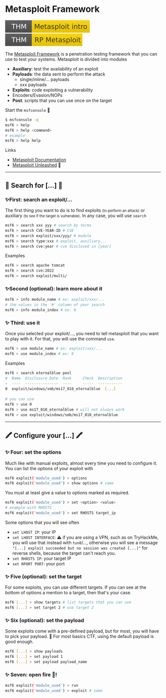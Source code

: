 # Metasploit Framework

[![metasploitintro](../../../_badges/thm/metasploitintro.svg)](https://tryhackme.com/room/metasploitintro)
[![rpmetasploit](../../../_badges/thm/rpmetasploit.svg)](https://tryhackme.com/room/rpmetasploit)

<div class="row row-cols-md-2"><div>

The [Metasploit Framework](https://github.com/rapid7/metasploit-framework) is a penetration testing framework that you can use to test your systems. Metasploit is divided into modules

* **Auxiliary**: test the availability of an exploit
* **Payloads**: the data sent to perform the attack
  * single/inline/... payloads
  * xxx payloads
* **Exploits**: code exploiting a vulnerability
* Encoders/Evasion/NOPs
* **Post**: scripts that you can use once on the target
</div><div>

Start the `msfconsole` 🚀

```bash
$ msfconsole -q
msf6 > help
msf6 > help <command>
# example
msf6 > help help
```

Links

* [Metasploit Documentation](https://docs.metasploit.com/)
* [Metasploit Unleashed](https://www.offensive-security.com/metasploit-unleashed/) 📌
</div></div>

<hr class="sep-both">

## 🔎 Search for [...] 🔎

<div class="row row-cols-md-2 mt-4"><div>

### ✨️First: search an exploit/...

The first thing you want to do is to find exploits <small>(to perform an attack)</small> or auxiliary <small>(to see if the target is vulnerable)</small>. In any case, you will use `search`

```bash
msf6 > search xxx yyy # search by terms
msf6 > search CVE-YEAR-ID # CVE
msf6 > search exploit/xxx/yyy/ # module
msf6 > search type:xxx # exploit, auxiliary...
msf6 > search cve:year # cve disclosed in [year]
```

Examples

```bash
msf6 > search apache tomcat
msf6 > search cve:2022
msf6 > search exploit/multi/
```

### ✨️Second (optional): learn more about it

```bash
msf6 > info module_name # ex: exploit/xxx/...
# the values in the '#' column of your search
msf6 > info module_index # ex: 0
```
</div><div>

### ✨️ Third: use it

Once you selected your exploit/..., you need to tell metasploit that you want to play with it. For that, you will use the command `use`.

```bash
msf6 > use module_name # ex: exploit/xxx/...
msf6 > use module_index # ex: 0
```

Examples

```bash
msf6 > search eternalblue pool
#  Name  Disclosure Date  Rank     Check  Description
-  ----  ---------------  ----     -----  -----------
0  exploit/windows/smb/ms17_010_eternalblue  [...]

# you can use
msf6 > use 0
msf6 > use ms17_010_eternalblue # will not always work
msf6 > use exploit/windows/smb/ms17_010_eternalblue
```
</div></div>

<hr class="sep-both">

## 🖍️ Configure your [...] 🖍️

<div class="row row-cols-md-2 mt-4"><div>

### ✨️ Four: set the options

Much like with manual exploits, almost every time you need to configure it. You can list the options of your exploit with

```bash
msf6 exploit('module_used') > options
msf6 exploit('module_used') > show options # same
```

You must at least give a value to options marked as required.

```bash
msf6 exploit('module_used') > set <option> <value>
# example with RHOSTS
msf6 exploit('module_used') > set RHOSTS target_ip
```

Some options that you will see often

* `set LHOST IP`: your IP
* `set LHOST INTERFACE`: ⚠️ if you are using a VPN, such as on TryHackMe, you will use that instead with `tun0`/..., otherwise you will see a message `"[...] exploit succeeded but no session was created [...]"` for reverse shells, because the target can't reach you.
* `set RHOSTS IP`: your target IP
* `set RPORT PORT`: your port
</div><div>

### ✨️ Five (optional): set the target

For some exploits, you can use different targets. If you can see at the bottom of options a mention to a target, then that's your case.

```bash
msf6 [...] > show targets # list targets that you can use
msf6 [...] > set target 2 # use target 2
```

### ✨️ Six (optional): set the payload

Some exploits come with a pre-defined payload, but for most, you will have to pick your payload. 🔎 For most basics CTF, using the default payload is good enough.

```bash
msf6 [...] > show payloads
msf6 [...] > set payload 1
msf6 [...] > set payload payload_name
```

### ✨️ Seven: open fire 🔫!

```bash
msf6 exploit('module_used') > run
msf6 exploit('module_used') > exploit # same
```
</div></div>